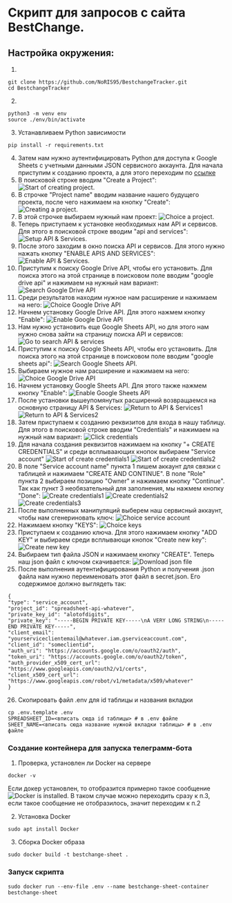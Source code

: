 # Скрипт для запросов с сайта BestChange.
## Настройка окружения:
  1. 
  ```
  git clone https://github.com/NoRIS95/BestchangeTracker.git
  cd BestchangeTracker

  ```
  2. 
  ```
  python3 -m venv env
  source ./env/bin/activate
  ```
  3. Устанавливаем Python зависимости
  ```
  pip install -r requirements.txt
  ```
  4. Затем нам нужно аутентифицировать Python для доступа к Google Sheets с учетными данными JSON сервисного аккаунта. Для начала приступим к созданию проекта, а для этого переходим по [ссылке](https://console.cloud.google.com/)
  5. В поисковой строке вводим "Create a Project": 
  ![](assets/Start_of_creating_project.png "Start of creating project.")
  6. В строчке "Project name" вводим название нашего будущего проекта, после чего нажимаем на кнопку "Create": 
  ![](assets/Create_a_project.png "Creating a project.")
  7. В этой строчке выбираем нужный нам проект:
  ![](assets/Choice_a_project.png "Choice a project.")
  8. Теперь приступаем к установке необходимых нам API и сервисов. Для этого в поисковой строке вводим "api and services":
  ![](assets/Setup_API_&_Services.png "Setup API & Services.")
  9. После этого заходим в окно поиска API и сервисов. Для этого нужно нажать кнопку "ENABLE APIS AND SERVICES":
  ![](assets/Enable_API_&_Services.png "Enable API & Services.")
  10. Приступим к поиску Google Drive API, чтобы его установить. Для поиска этого на этой странице в поисковом поле вводим "google drive api" и нажимаем на нужный нам вариант:
  ![](assets/Search_google_drive_API.png "Search Google Drive API")
  11. Среди результатов находим нужное нам расширение и нажимаем на него:
  ![](assets/Choice_google_drive_API.png "Choice Google Drive API")
  12. Начнем установку Google Drive API. Для этого нажмем кнопку "Enable":
  ![](assets/Enable_google_drive_API.png "Enable Google Drive API")
  13. Нам нужно установить еще Google Sheets  API, но для этого нам нужно снова зайти на страницу поиска API и сервисов:
  ![](assets/Go_to_search_API_&_services.png "Go to search API & services")
  14. Приступим к поиску Google Sheets API, чтобы его установить. Для поиска этого на этой странице в поисковом поле вводим "google sheets api":
  ![](assets/Search_google_sheets_api.png "Search Google Sheets API.")
  15. Выбираем нужное нам расширение и нажимаем на него:
  ![](assets/Choice_google_drive_API.png "Choice Google Drive API")
  16. Начнем установку Google Sheets API. Для этого также нажмем кнопку "Enable":
  ![](assets/Enable_google_sheets_API.png "Enable Google Sheets API")
  17. После установки вышеупомянутых расширений возвращаемся на основную страницу API & Services:
  ![](assets/Return_to_API_&_Services1.png "Return to API & Services1")
  ![](assets/Return_to_API_&_Services2.png "Return to API & Services2")
  18. Затем приступаем к созданию реквизитов для входа в нашу таблицу. Для этого в поисковой строке вводим "Credentials" и нажимаем на нужный нам вариант:
  ![](assets/Click_credentials.png "Click credentials")
  19. Для начала создания реквизитов нажимаем на кнопку "+ CREATE CREDENTIALS" и среди всплываающих кнопок выбираем "Service account"
  ![](assets/Start_of_create_credentials1.png "Start of create credentials1")
  ![](assets/Start_of_create_credentials2.png "Start of create credentials2")
  20. В поле "Service account name" пункта 1 пишем аккаунт для связки с таблицей и нажимаем "CREATE AND CONTINUE". В поле "Role" пункта 2 выбираем позицию "Owner" и нажимаем кнопку "Continue". Так как пункт 3 необязательный для заполнения, мы нажмем кнопку "Done":
  ![](assets/Create_credentials1.png "Create credentials1")
  ![](assets/Create_credentials2.png "Create credentials2")
  ![](assets/Create_credentials3.png "Create credentials3")
  21. После выполненных манипуляций выберем наш сервисный аккаунт, чтобы нам сгенериновать ключ:
  ![](assets/Choice_service_account.png "Choice service account")
  22. Нажимаем кнопку "KEYS":
  ![](assets/Choice_keys.png "Choice keys")
  23. Приступаем к созданию ключа. Для этого нажимаем кнопку "ADD KEY" и выбираем среди всплывающи кнопок "Create new key":
  ![](assets/Create_new_key.png "Create new key")
  24. Выбираем тип файла JSON и нажимаем кнопку "CREATE". Теперь наш json файл с ключом скачивается:
  ![](assets/Download_json_file.png "Download json file")
  25. После выполнения аутентифицирования Python и получения .json файла нам нужно переименовать этот файл в secret.json. Его содержимое должно выглядеть так:
  ```
  {
  "type": "service_account",
  "project_id": "spreadsheet-api-whatever",
  "private_key_id": "alotofdigits",
  "private_key": "-----BEGIN PRIVATE KEY-----\nA VERY LONG STRING\n-----END PRIVATE KEY-----",
  "client_email": "yourserviceclientemail@whatever.iam.gserviceaccount.com",
  "client_id": "someclientid",
  "auth_uri": "https://accounts.google.com/o/oauth2/auth",
  "token_uri": "https://accounts.google.com/o/oauth2/token",
  "auth_provider_x509_cert_url": "https://www.googleapis.com/oauth2/v1/certs",
  "client_x509_cert_url": "https://www.googleapis.com/robot/v1/metadata/x509/whatever"
  }
  ```
  26. Скопировать файл .env для id таблицы и названия вкладки
  ```
  cp .env.template .env
  SPREADSHEET_ID=<впиcать сюда id таблицы> # в .env файле
  SHEET_NAME=<впиcать сюда название нужной вкладки таблицы> # в .env файле
  ```
  ### Создание контейнера для запуска телеграмм-бота ###
  1. Проверка, установлен ли Docker на сервере
  ```
  docker -v
  ```
  Если докер установлен, то отобразится примерно такое сообщение
  ![](assets/Docker_is_installed.png "Docker is installed.")
  В таком случае можно переходить сразу к п.3, если такое сообщение не отобразилось, значит переходим к п.2

  2. Установка Docker

  ```
  sudo apt install Docker
  ```
  3. Сборка Docker образа
  ```
  sudo docker build -t bestchange-sheet .
  ```
  
  ### Запуск скрипта ###
  
  ```
  sudo docker run --env-file .env --name bestchange-sheet-container bestchange-sheet
  ```
